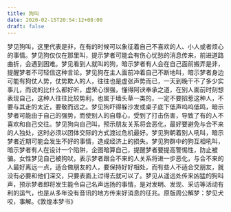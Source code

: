 ```yaml
---
title: 狗叫
date: 2020-02-15T20:54:12+08:00
draft: false
---
```


梦见狗叫，这里代表是非，在有的时候可以象征着自己不喜欢的人、小人或者烦心的事情。梦见狗仅仅在那里叫，提示梦者可能会有伤心忧愁的消息传来，前进道路曲折，会遇到困难。梦见看到人就叫的狗，暗示梦者有人会在自己面前搬弄是非，提醒梦者不可轻信这种言论。梦见狗在主人面前冲着自己不断地叫，暗示梦者身边可能有狗仗人势，仗势欺人的人，往往也是虚张声势而已，一天到晚干不了多少实事儿，而说的比什么都好听，虚荣心很强，懂得阿谀奉承之道，在别人面前时刻想表现自己，这种人往往比较势利，也属于墙头草一类的，一定不要招惹这种人，不要与其走的太近，要敬而远之。梦见狗吓得躲沙发或桌子底下低声呜呜低鸣，暗示梦者可能由于自己的强势，而使别人的自尊心，受到了打击伤害，导致了有的人不喜欢和自己交往。梦见狗向自己叫，预示朋友关系将会恶化，最好要避免与合不来的人独处，这时必须以团体交际的方式渡过危机最好。梦见狗朝着别人吼叫，暗示梦者近期可能会发生不好的事情，造成经济上的损失。梦见狗群中的狗互相吼叫，暗示梦者有人在设计一个陷阱，企图暗算自己，提醒梦者要提高警惕性，防止被骗。女性梦见自己被狗吠，表示梦者跟合不来的人关系将进一步恶化，与合不来的人最好离远一点，适合做朋友的人，要保持好好相处，而有些人不适合交朋友，就没有必要和他们深交，只要表面上过得去就可以了。梦见从遥远处传来凶猛的狗叫声，预示梦者即将发生能令自己名声远扬的事情，是对发明、发现、采访等活动有利的运气，也是从多年没有音讯的地方传来好消息的征兆。原版周公解梦：梦见犬咬，事解。《敦煌本梦书》